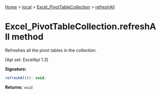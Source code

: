 [Home](./index) &gt; [local](local.md) &gt; [Excel\_PivotTableCollection](local.excel_pivottablecollection.md) &gt; [refreshAll](local.excel_pivottablecollection.refreshall.md)

# Excel\_PivotTableCollection.refreshAll method

Refreshes all the pivot tables in the collection. 

 \[Api set: ExcelApi 1.3\]

**Signature:**
```javascript
refreshAll(): void;
```
**Returns:** `void`

